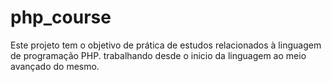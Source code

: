 # php_course
Este projeto tem o objetivo de prática de estudos relacionados à linguagem de programação PHP. trabalhando desde o inicio da linguagem ao meio avançado do mesmo.

